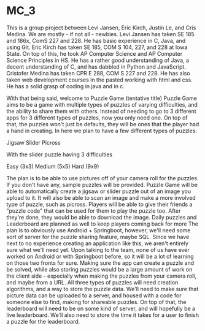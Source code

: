 # MC_3

This is a group project between Levi Jansen, Eric Kirch, Justin Le, and Cris Medina.
We are mostly - if not all - newbies.
Levi Jansen has taken SE 185 and 186x, ComS 227 and 228. He has basic experience in C, Java, and using Git. 
Eric Kirch has taken SE 185, COM S 104, 227, and 228 at Iowa State. On top of this, he took AP Computer Science and AP Computer Science Principles in HS. 
He has a rather good understanding of Java, a decent understanding of C, and has dabbled in Python and JavaScript. 
Cristofer Medina has taken CPR E 288, COM S 227 and 228. He has also taken web development courses in the pasted working with html and css. 
He has a solid grasp of coding in java and in c.

With that being said, welcome to Puzzle Game (tentative title)
Puzzle Game aims to be a game with multiple types of puzzles of varying difficulties, and the ability to share them with others. 
Instead of needing to go to 3 different apps for 3 different types of puzzles, now you only need one. 
On top of that, the puzzles won't just be defaults, they will be ones that the player had a hand in creating.
In here we plan to have a few different types of puzzles:

Jigsaw
Slider
Picross

With the slider puzzle having 3 difficulties

Easy (3x3)
Medium (5x5)
Hard (9x9)

The plan is to be able to use pictures off of your camera roll for the puzzles. If you don't have any, sample puzzles will be provided.
Puzzle Game will be able to automatically create a jigsaw or slider puzzle out of an image you upload to it. 
It will also be able to scan an image and make a more involved type of puzzle, such as picross. 
Players will be able to give their friends a "puzzle code" that can be used for them to play the puzzle too.
After they're done, they would be able to download the image.
Daily puzzles and Leaderboard are planned as well to keep players coming back for more
The plan is to obviously use Android + Springboot, however, we'll need some sort of server for the puzzle sharing feature, maybe SQL. 
Since we have next to no experience creating an application like this, we aren't entirely sure what we'll need yet.
Upon talking to the team, none of us have ever worked on Android or with Springboot before, so it will be a lot of learning on those two fronts for sure.
Making sure the app can create a puzzle and be solved, while also storing puzzles would be a large amount of work on the client side - 
especially when making the puzzles from your camera roll, and maybe from a URL.
All three types of puzzles will need creation algorithms, and a way to store the puzzle data. 
We'll need to make sure that picture data can be uploaded to a server, and housed with a code for someone else to find, making for shareable puzzles. 
On top of that, the leaderboard will need to be on some kind of server, and will hopefully be a live leaderboard. 
We'll also need to store the time it takes for a user to finish a puzzle for the leaderboard.